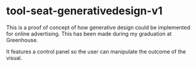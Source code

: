 # tool-seat-generativedesign-v1
This is a proof of concept of how generative design could be implemented for online advertising. This has been made during my graduation at Greenhouse. 

It features a control panel so the user can manipulate the outcome of the visual.
